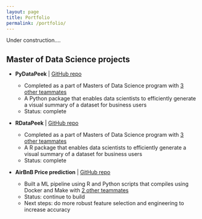```yaml
---
layout: page
title: Portfolio
permalink: /portfolio/
---
```


Under construction....

## Master of Data Science projects

- **PyDataPeek** \| [GitHub repo](https://github.com/UBC-MDS/PyDataPeek)
    - Completed as a part of Masters of Data Science program with [3 other teammates](https://github.com/UBC-MDS/PyDataPeek/blob/master/CONTRIBUTORS.md)
    - A Python package that enables data scientists to efficiently generate a visual summary of a dataset for business users
    - Status: complete


- **RDataPeek** \| [GitHub repo](https://github.com/UBC-MDS/RDataPeek)
    - Completed as a part of Masters of Data Science program with [3 other teammates](https://github.com/UBC-MDS/RDataPeek/blob/master/CONTRIBUTORS.md)
    - A R package that enables data scientists to efficiently generate a visual summary of a dataset for business users
    - Status: complete

- **AirBnB Price prediction** \| [GitHub repo](https://github.com/UBC-MDS/airbnb-price-prediction)
    - Built a ML pipeline using R and Python scripts that compiles using Docker and Make with [2 other teammates](https://github.com/UBC-MDS/airbnb-price-prediction/graphs/contributors)
    - Status: continue to build
    - Next steps: do more robust feature selection and engineering to increase accuracy
